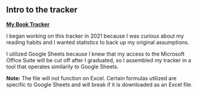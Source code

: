 ## Intro to the tracker

**[My Book Tracker](https://docs.google.com/spreadsheets/d/1noaY8asMGTL2dy_2B2YBe3vP4V0wMp4mZLGTtIwRupc/edit?usp=sharing)**

I began working on this tracker in 2021 because I was curious about my reading habits and I wanted statistics to back up my original assumptions.

I utilized Google Sheets because I knew that my access to the Microsoft Office Suite will be cut off after I graduated, so I assembled my tracker in a tool that operates similarily to Google Sheets.

**Note:** The file will not function on Excel. Certain formulas utilized are specific to Google Sheets and will break if it is downloaded as an Excel file. 
